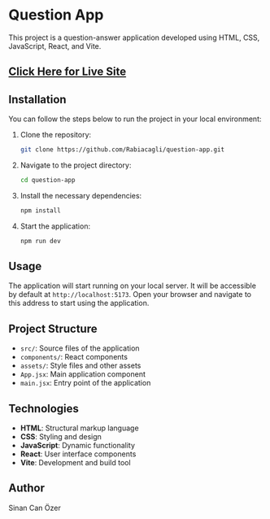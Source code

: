 # Question App

This project is a question-answer application developed using HTML, CSS, JavaScript, React, and Vite.

## [Click Here for Live Site](https://queansvgame.netlify.app/)

## Installation

You can follow the steps below to run the project in your local environment:

1. Clone the repository:
   ```bash
   git clone https://github.com/Rabiacagli/question-app.git
   ```
2. Navigate to the project directory:
   ```bash
   cd question-app
   ```
3. Install the necessary dependencies:
   ```bash
   npm install
   ```
4. Start the application:
   ```bash
   npm run dev
   ```

## Usage

The application will start running on your local server. It will be accessible by default at `http://localhost:5173`. Open your browser and navigate to this address to start using the application.

## Project Structure

- `src/`: Source files of the application
- `components/`: React components
- `assets/`: Style files and other assets
- `App.jsx`: Main application component
- `main.jsx`: Entry point of the application

## Technologies

- **HTML**: Structural markup language
- **CSS**: Styling and design
- **JavaScript**: Dynamic functionality
- **React**: User interface components
- **Vite**: Development and build tool

## Author

Sinan Can Özer
